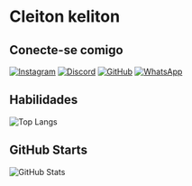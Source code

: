 # Cleiton keliton

## Conecte-se comigo
[![Instagram](https://img.shields.io/badge/-Instagram-%23E4405?style=for-the-badge&logo=instagram&logoColor=white)](https://www.instagram.com/SEUUSERNAME/)
[![Discord](https://img.shields.io/badge/Discord-7289DA?style=for-the-badge&logo=discord&logoColor=white)](https://discord.com/channels/@SEUUSERNAME/)
[![GitHub](https://img.shields.io/badge/GitHub-100000?style=for-the-badge&logo=github&logoColor=white)](https://github.com/cleitonkeliton)
[![WhatsApp](https://img.shields.io/badge/WhatsApp-25D366?style=for-the-badge&logo=whatsapp&logoColor=white)](https://wa.me/+55+81+985853536)

## Habilidades
![Top Langs](https://github-readme-stats-git-masterrstaa-rickstaa.vercel.app/api/top-langs/?username=SEUUSERNAME&layout=compact&bg_color=000&border_color=30A3DC&title_color=E94D5F&text_color=FFF)
## GitHub Starts
![GitHub Stats](https://github-readme-stats.vercel.app/api?username=CleitonKeliton&theme=transparent&bg_color=000&border_color=30A3DC&show_icons=true&icon_color=30A3DC&title_color=E94D5F&text_color=FFF)

